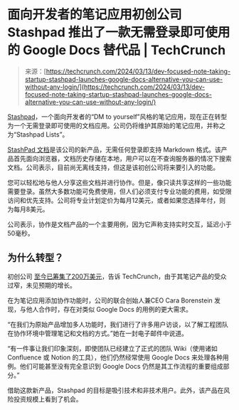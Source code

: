 <!--yml

类别：未分类

日期：2024-05-27 14:58:13

-->

# 面向开发者的笔记应用初创公司 Stashpad 推出了一款无需登录即可使用的 Google Docs 替代品 | TechCrunch

> 来源：[https://techcrunch.com/2024/03/13/dev-focused-note-taking-startup-stashpad-launches-google-docs-alternative-you-can-use-without-any-login/](https://techcrunch.com/2024/03/13/dev-focused-note-taking-startup-stashpad-launches-google-docs-alternative-you-can-use-without-any-login/)

[Stashpad](https://www.stashpad.com/)，一个面向开发者的“DM to yourself”风格的笔记应用，现在正在转型为一个无需登录即可使用的文档应用。公司仍将维护其原始的笔记应用，并称之为“Stashpad Lists”。

[StashPad 文档](https://docs.stashpad.com/)是该公司的新产品，无需任何登录即支持 Markdown 格式。该产品首先面向浏览器，文档历史存储在本地，用户可以在不查询服务器的情况下搜索文档。公司表示，目前尚无离线支持，但这是该初创公司将来要引入的功能。

您可以轻松地与他人分享这些文档并进行协作。但是，像只读共享这样的一些功能需要登录。虽然大多数功能可免费使用，但人们必须支付专业功能的费用，如受限访问和优先支持。公司将专业计划定价为每月12美元，或者如果您选择年付，则为每月8美元。

公司表示，协作是文档产品的一个主要用例，因为它声称支持实时交互，延迟小于50毫秒。

## 为什么转型？

初创公司 [至今已筹集了200万美元](https://techcrunch.com/2023/01/30/stashpad-is-a-notepad-for-devs-with-a-dm-to-yourself-interface/)，告诉 TechCrunch，由于其笔记产品的受众过窄，未见预期的增长。

在为笔记应用添加协作功能时，公司的联合创始人兼CEO Cara Borenstein 发现，与他人合作时，存在对类似 Google Docs 的用例的更大需求。

“在我们为原始产品增加多人功能时，我们进行了许多用户访谈，以了解工程团队在协作环境中管理笔记和文档的方式。”她在一封电子邮件中说道。

“有一件事让我们印象深刻，即使团队已经建立了正式的团队 Wiki（使用诸如 Confluence 或 Notion 的工具），他们仍然经常使用 Google Docs 来处理各种用例。他们可能甚至没有完全意识到 Google Docs 仍然是其工作流程的重要组成部分。”

借助这款新产品，Stashpad 的目标是吸引技术和非技术用户。此外，该产品在风险投资规模上看到了机会。
